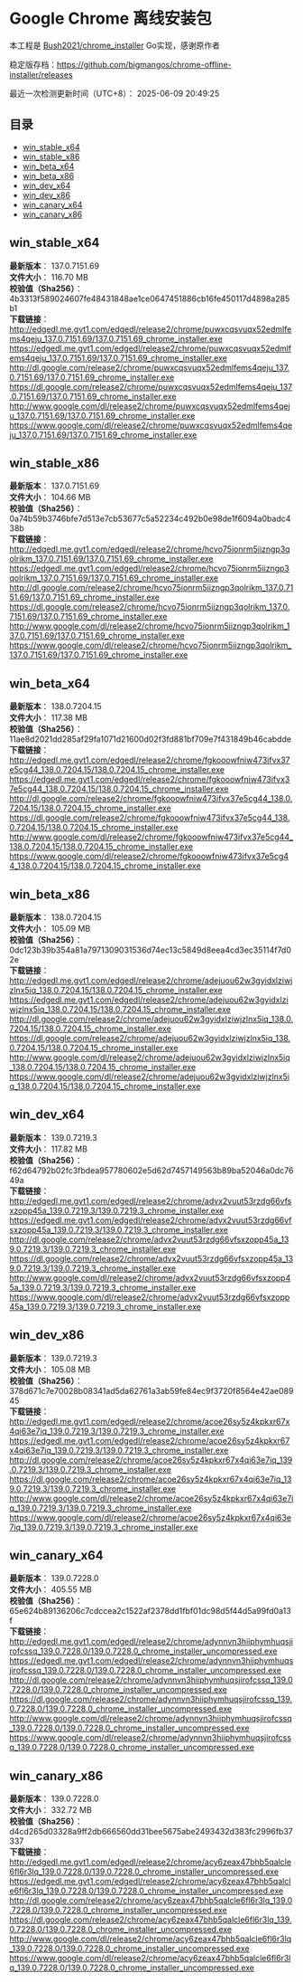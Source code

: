 # Google Chrome 离线安装包
本工程是 [Bush2021/chrome_installer](https://github.com/Bush2021/chrome_installer) Go实现，感谢原作者

稳定版存档：<https://github.com/bigmangos/chrome-offline-installer/releases>

最近一次检测更新时间（UTC+8）：
2025-06-09 20:49:25

## 目录
* [win_stable_x64](https://github.com/bigmangos/chrome-offline-installer?tab=readme-ov-file#win_stable_x64)
* [win_stable_x86](https://github.com/bigmangos/chrome-offline-installer?tab=readme-ov-file#win_stable_x86)
* [win_beta_x64](https://github.com/bigmangos/chrome-offline-installer?tab=readme-ov-file#win_beta_x64)
* [win_beta_x86](https://github.com/bigmangos/chrome-offline-installer?tab=readme-ov-file#win_beta_x86)
* [win_dev_x64](https://github.com/bigmangos/chrome-offline-installer?tab=readme-ov-file#win_dev_x64)
* [win_dev_x86](https://github.com/bigmangos/chrome-offline-installer?tab=readme-ov-file#win_dev_x86)
* [win_canary_x64](https://github.com/bigmangos/chrome-offline-installer?tab=readme-ov-file#win_canary_x64)
* [win_canary_x86](https://github.com/bigmangos/chrome-offline-installer?tab=readme-ov-file#win_canary_x86)

## win_stable_x64
**最新版本**： 137.0.7151.69  
**文件大小**： 116.70 MB  
**校验值（Sha256）**： 4b3313f589024607fe48431848ae1ce0647451886cb16fe450117d4898a285b1  
**下载链接**：
http://edgedl.me.gvt1.com/edgedl/release2/chrome/puwxcqsvuqx52edmlfems4qeju_137.0.7151.69/137.0.7151.69_chrome_installer.exe
https://edgedl.me.gvt1.com/edgedl/release2/chrome/puwxcqsvuqx52edmlfems4qeju_137.0.7151.69/137.0.7151.69_chrome_installer.exe
http://dl.google.com/release2/chrome/puwxcqsvuqx52edmlfems4qeju_137.0.7151.69/137.0.7151.69_chrome_installer.exe
https://dl.google.com/release2/chrome/puwxcqsvuqx52edmlfems4qeju_137.0.7151.69/137.0.7151.69_chrome_installer.exe
http://www.google.com/dl/release2/chrome/puwxcqsvuqx52edmlfems4qeju_137.0.7151.69/137.0.7151.69_chrome_installer.exe
https://www.google.com/dl/release2/chrome/puwxcqsvuqx52edmlfems4qeju_137.0.7151.69/137.0.7151.69_chrome_installer.exe
## win_stable_x86
**最新版本**： 137.0.7151.69  
**文件大小**： 104.66 MB  
**校验值（Sha256）**： 0a74b59b3746bfe7d513e7cb53677c5a52234c492b0e98de1f6094a0badc438b  
**下载链接**：
http://edgedl.me.gvt1.com/edgedl/release2/chrome/hcvo75ionrm5iizngp3qolrikm_137.0.7151.69/137.0.7151.69_chrome_installer.exe
https://edgedl.me.gvt1.com/edgedl/release2/chrome/hcvo75ionrm5iizngp3qolrikm_137.0.7151.69/137.0.7151.69_chrome_installer.exe
http://dl.google.com/release2/chrome/hcvo75ionrm5iizngp3qolrikm_137.0.7151.69/137.0.7151.69_chrome_installer.exe
https://dl.google.com/release2/chrome/hcvo75ionrm5iizngp3qolrikm_137.0.7151.69/137.0.7151.69_chrome_installer.exe
http://www.google.com/dl/release2/chrome/hcvo75ionrm5iizngp3qolrikm_137.0.7151.69/137.0.7151.69_chrome_installer.exe
https://www.google.com/dl/release2/chrome/hcvo75ionrm5iizngp3qolrikm_137.0.7151.69/137.0.7151.69_chrome_installer.exe
## win_beta_x64
**最新版本**： 138.0.7204.15  
**文件大小**： 117.38 MB  
**校验值（Sha256）**： 11ae8d2021dd285af29fa1071d21600d02f3fd881bf709e7f431849b46cabdde  
**下载链接**：
http://edgedl.me.gvt1.com/edgedl/release2/chrome/fgkooowfniw473ifvx37e5cg44_138.0.7204.15/138.0.7204.15_chrome_installer.exe
https://edgedl.me.gvt1.com/edgedl/release2/chrome/fgkooowfniw473ifvx37e5cg44_138.0.7204.15/138.0.7204.15_chrome_installer.exe
http://dl.google.com/release2/chrome/fgkooowfniw473ifvx37e5cg44_138.0.7204.15/138.0.7204.15_chrome_installer.exe
https://dl.google.com/release2/chrome/fgkooowfniw473ifvx37e5cg44_138.0.7204.15/138.0.7204.15_chrome_installer.exe
http://www.google.com/dl/release2/chrome/fgkooowfniw473ifvx37e5cg44_138.0.7204.15/138.0.7204.15_chrome_installer.exe
https://www.google.com/dl/release2/chrome/fgkooowfniw473ifvx37e5cg44_138.0.7204.15/138.0.7204.15_chrome_installer.exe
## win_beta_x86
**最新版本**： 138.0.7204.15  
**文件大小**： 105.09 MB  
**校验值（Sha256）**： 0dc123b39b354a81a7971309031536d74ec13c5849d8eea4cd3ec35114f7d02e  
**下载链接**：
http://edgedl.me.gvt1.com/edgedl/release2/chrome/adejuou62w3gyidxlziwjzlnx5iq_138.0.7204.15/138.0.7204.15_chrome_installer.exe
https://edgedl.me.gvt1.com/edgedl/release2/chrome/adejuou62w3gyidxlziwjzlnx5iq_138.0.7204.15/138.0.7204.15_chrome_installer.exe
http://dl.google.com/release2/chrome/adejuou62w3gyidxlziwjzlnx5iq_138.0.7204.15/138.0.7204.15_chrome_installer.exe
https://dl.google.com/release2/chrome/adejuou62w3gyidxlziwjzlnx5iq_138.0.7204.15/138.0.7204.15_chrome_installer.exe
http://www.google.com/dl/release2/chrome/adejuou62w3gyidxlziwjzlnx5iq_138.0.7204.15/138.0.7204.15_chrome_installer.exe
https://www.google.com/dl/release2/chrome/adejuou62w3gyidxlziwjzlnx5iq_138.0.7204.15/138.0.7204.15_chrome_installer.exe
## win_dev_x64
**最新版本**： 139.0.7219.3  
**文件大小**： 117.82 MB  
**校验值（Sha256）**： f62d64792b02fc3fbdea957780602e5d62d7457149563b89ba52046a0dc7649a  
**下载链接**：
http://edgedl.me.gvt1.com/edgedl/release2/chrome/advx2vuut53rzdg66vfsxzopp45a_139.0.7219.3/139.0.7219.3_chrome_installer.exe
https://edgedl.me.gvt1.com/edgedl/release2/chrome/advx2vuut53rzdg66vfsxzopp45a_139.0.7219.3/139.0.7219.3_chrome_installer.exe
http://dl.google.com/release2/chrome/advx2vuut53rzdg66vfsxzopp45a_139.0.7219.3/139.0.7219.3_chrome_installer.exe
https://dl.google.com/release2/chrome/advx2vuut53rzdg66vfsxzopp45a_139.0.7219.3/139.0.7219.3_chrome_installer.exe
http://www.google.com/dl/release2/chrome/advx2vuut53rzdg66vfsxzopp45a_139.0.7219.3/139.0.7219.3_chrome_installer.exe
https://www.google.com/dl/release2/chrome/advx2vuut53rzdg66vfsxzopp45a_139.0.7219.3/139.0.7219.3_chrome_installer.exe
## win_dev_x86
**最新版本**： 139.0.7219.3  
**文件大小**： 105.08 MB  
**校验值（Sha256）**： 378d671c7e70028b08341ad5da62761a3ab59fe84ec9f3720f8564e42ae08945  
**下载链接**：
http://edgedl.me.gvt1.com/edgedl/release2/chrome/acoe26sy5z4kpkxr67x4qi63e7iq_139.0.7219.3/139.0.7219.3_chrome_installer.exe
https://edgedl.me.gvt1.com/edgedl/release2/chrome/acoe26sy5z4kpkxr67x4qi63e7iq_139.0.7219.3/139.0.7219.3_chrome_installer.exe
http://dl.google.com/release2/chrome/acoe26sy5z4kpkxr67x4qi63e7iq_139.0.7219.3/139.0.7219.3_chrome_installer.exe
https://dl.google.com/release2/chrome/acoe26sy5z4kpkxr67x4qi63e7iq_139.0.7219.3/139.0.7219.3_chrome_installer.exe
http://www.google.com/dl/release2/chrome/acoe26sy5z4kpkxr67x4qi63e7iq_139.0.7219.3/139.0.7219.3_chrome_installer.exe
https://www.google.com/dl/release2/chrome/acoe26sy5z4kpkxr67x4qi63e7iq_139.0.7219.3/139.0.7219.3_chrome_installer.exe
## win_canary_x64
**最新版本**： 139.0.7228.0  
**文件大小**： 405.55 MB  
**校验值（Sha256）**： 65e624b89136206c7cdccea2c1522af2378dd1fbf01dc98d5f44d5a99fd0a13f  
**下载链接**：
http://edgedl.me.gvt1.com/edgedl/release2/chrome/adynnvn3hiiphymhuqsjirofcssq_139.0.7228.0/139.0.7228.0_chrome_installer_uncompressed.exe
https://edgedl.me.gvt1.com/edgedl/release2/chrome/adynnvn3hiiphymhuqsjirofcssq_139.0.7228.0/139.0.7228.0_chrome_installer_uncompressed.exe
http://dl.google.com/release2/chrome/adynnvn3hiiphymhuqsjirofcssq_139.0.7228.0/139.0.7228.0_chrome_installer_uncompressed.exe
https://dl.google.com/release2/chrome/adynnvn3hiiphymhuqsjirofcssq_139.0.7228.0/139.0.7228.0_chrome_installer_uncompressed.exe
http://www.google.com/dl/release2/chrome/adynnvn3hiiphymhuqsjirofcssq_139.0.7228.0/139.0.7228.0_chrome_installer_uncompressed.exe
https://www.google.com/dl/release2/chrome/adynnvn3hiiphymhuqsjirofcssq_139.0.7228.0/139.0.7228.0_chrome_installer_uncompressed.exe
## win_canary_x86
**最新版本**： 139.0.7228.0  
**文件大小**： 332.72 MB  
**校验值（Sha256）**： d4cd265d03328a9ff2db666560dd31bee5675abe2493432d383fc2996fb37337  
**下载链接**：
http://edgedl.me.gvt1.com/edgedl/release2/chrome/acy6zeax47bhb5qalcle6fl6r3lq_139.0.7228.0/139.0.7228.0_chrome_installer_uncompressed.exe
https://edgedl.me.gvt1.com/edgedl/release2/chrome/acy6zeax47bhb5qalcle6fl6r3lq_139.0.7228.0/139.0.7228.0_chrome_installer_uncompressed.exe
http://dl.google.com/release2/chrome/acy6zeax47bhb5qalcle6fl6r3lq_139.0.7228.0/139.0.7228.0_chrome_installer_uncompressed.exe
https://dl.google.com/release2/chrome/acy6zeax47bhb5qalcle6fl6r3lq_139.0.7228.0/139.0.7228.0_chrome_installer_uncompressed.exe
http://www.google.com/dl/release2/chrome/acy6zeax47bhb5qalcle6fl6r3lq_139.0.7228.0/139.0.7228.0_chrome_installer_uncompressed.exe
https://www.google.com/dl/release2/chrome/acy6zeax47bhb5qalcle6fl6r3lq_139.0.7228.0/139.0.7228.0_chrome_installer_uncompressed.exe
